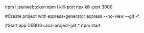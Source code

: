 npm i jsonwebtoken
npm i kill-port
npx kill-port 3000




#Create project with express-generator
express --no-view --git -f 

#Start app
DEBUG=aca-project-jwt:* npm start